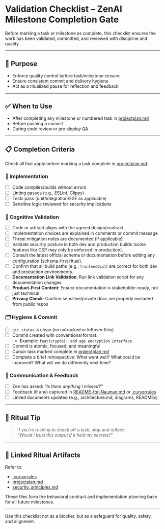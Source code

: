 # Validation Checklist – ZenAI Milestone Completion Gate

Before marking a task or milestone as complete, this checklist ensures the work has been validated, committed, and reviewed with discipline and quality.

---

## 🎯 Purpose

- Enforce quality control before task/milestone closure
- Ensure consistent commit and delivery hygiene
- Act as a ritualized pause for reflection and feedback

---

## ✅ When to Use

- After completing any milestone or numbered task in [projectplan.md](projectplan.md)
- Before pushing a commit
- During code review or pre-deploy QA

---

## 📋 Completion Criteria

Check all that apply before marking a task complete in [projectplan.md](projectplan.md).

### 🔧 Implementation

- [ ] Code compiles/builds without errors
- [ ] Linting passes (e.g., ESLint, Clippy)
- [ ] Tests pass (unit/integration/E2E as applicable)
- [ ] Sensitive logic reviewed for security implications

### 🧠 Cognitive Validation

- [ ] Code or artifact aligns with the agreed design/contract
- [ ] Implementation choices are explained in comments or commit message
- [ ] Threat mitigation notes are documented (if applicable)
- [ ] Validate security posture in both dev and production builds (some features like CSP may only be enforced in production).
- [ ] Consult the latest official schema or documentation before editing any configuration (schema-first ritual).
- [ ] Confirm that all build paths (e.g., `frontendDist`) are correct for both dev and production environments.
- [ ] **Documentation Link Validation**: Run link validation script for any documentation changes
- [ ] **Product-First Content**: Ensure documentation is stakeholder-ready, not just technical
- [ ] **Privacy Check**: Confirm sensitive/private docs are properly excluded from public repos

### 🗂️ Hygiene & Commit

- [ ] `git status` is clean (no untracked or leftover files)
- [ ] Commit created with conventional format:
  - Example: `feat(crypto): add age encryption interface`
- [ ] Commit is atomic, focused, and meaningful
- [ ] Cursor task marked complete in [projectplan.md](projectplan.md)
- [ ] Complete a brief retrospective: What went well? What could be improved? What will we do differently next time?

### 📣 Communication & Feedback

- [ ] Zen has asked: _“Is there anything I missed?”_
- [ ] Feedback (if any) captured in [README-for-Nauman.md](README-for-Nauman.md) or [.cursorrules](.cursorrules)
- [ ] Linked documents updated (e.g., architecture.md, diagrams, READMEs)

---

## 🧘 Ritual Tip

> If you're rushing to check off a task, stop and reflect:  
> _“Would I trust this output if it held my secrets?”_

---

## 🧩 Linked Ritual Artifacts

Refer to:
- [.cursorrules](.cursorrules)
- [projectplan.md](projectplan.md)
- [security_principles.md](security_principles.md)

These files form the behavioral contract and implementation planning base for all future milestones.

---

Use this checklist not as a blocker, but as a safeguard for quality, safety, and alignment.
